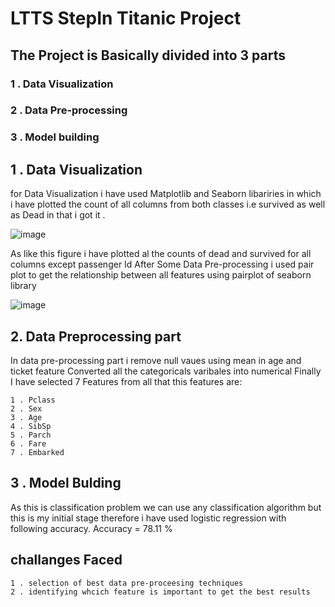 # LTTS StepIn Titanic Project
## The Project is Basically divided into 3 parts 
 ### 1 .  Data Visualization
 ### 2 . Data Pre-processing
 ### 3 . Model building
 
## 1 . Data Visualization 
 
  for Data Visualization i have used Matplotlib and Seaborn libariries in which i have plotted the count of all columns from both classes i.e survived as well as Dead
  in that i got it .
  
  ![image](https://user-images.githubusercontent.com/55554884/126062459-221663ac-fc19-4373-9d52-4af2fbecc30f.png)

  As like this figure i have plotted al the counts of dead and survived for all columns except passenger Id
  After Some Data Pre-processing i used pair plot to get the relationship between all features using pairplot of seaborn library
  
  ![image](https://user-images.githubusercontent.com/55554884/126062529-d4380904-5fbf-4263-92db-fc4acd47fb3f.png)
## 2. Data Preprocessing part

  In data pre-processing part i remove null vaues using mean in age and ticket feature 
  Converted all the categoricals varibales into numerical 
  Finally I have selected 7 Features from all that this features are:
  
    1 . Pclass	
    2 . Sex	
    3 . Age	
    4 . SibSp
    5 . Parch	
    6 . Fare	
    7 . Embarked
## 3 . Model Bulding
  As this is classification problem we can use any classification algorithm but this is my initial stage therefore i have used logistic regression with following accuracy.
  Accuracy = 78.11 %
  
## challanges Faced 

    1 . selection of best data pre-proceesing techniques 
    2 . identifying whcich feature is important to get the best results
